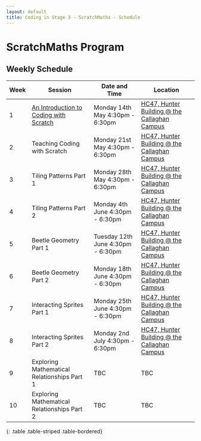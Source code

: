 ```yaml
---
layout: default
title: Coding in Stage 3 - ScratchMaths - Schedule
---
```


# ScratchMaths Program

## Weekly Schedule

Week   |  Session                                            |  Date and Time                      |  Location
-------|-----------------------------------------------------|-------------------------------------|-----------------------------------------------------------------------------------------------------------
1      |  [An Introduction to Coding with Scratch](week-1/)  |  Monday 14th May 4:30pm - 6:30pm    |  [HC47, Hunter Building @ the Callaghan Campus](https://studentvip.com.au/newcastle/newcastle/maps/103159)
2      |  Teaching Coding with Scratch                       |  Monday 21st May 4:30pm - 6:30pm    |  [HC47, Hunter Building @ the Callaghan Campus](https://studentvip.com.au/newcastle/newcastle/maps/103159)
3      |  Tiling Patterns Part 1                             |  Monday 28th May 4:30pm - 6:30pm    |  [HC47, Hunter Building @ the Callaghan Campus](https://studentvip.com.au/newcastle/newcastle/maps/103159)
4      |  Tiling Patterns Part 2                             |  Monday 4th June 4:30pm - 6:30pm    |  [HC47, Hunter Building @ the Callaghan Campus](https://studentvip.com.au/newcastle/newcastle/maps/103159)
5      |  Beetle Geometry Part 1                             |  Tuesday 12th June 4:30pm - 6:30pm  |  [HC47, Hunter Building @ the Callaghan Campus](https://studentvip.com.au/newcastle/newcastle/maps/103159)
6      |  Beetle Geometry Part 2                             |  Monday 18th June 4:30pm - 6:30pm   |  [HC47, Hunter Building @ the Callaghan Campus](https://studentvip.com.au/newcastle/newcastle/maps/103159)
7      |  Interacting Sprites Part 1                         |  Monday 25th June 4:30pm - 6:30pm   |  [HC47, Hunter Building @ the Callaghan Campus](https://studentvip.com.au/newcastle/newcastle/maps/103159)
8      |  Interacting Sprites Part 2                         |  Monday 2nd July 4:30pm - 6:30pm    |  [HC47, Hunter Building @ the Callaghan Campus](https://studentvip.com.au/newcastle/newcastle/maps/103159)
9      |  Exploring Mathematical Relationships Part 1        |  TBC                                |  TBC
10     |  Exploring Mathematical Relationships Part 2        |  TBC                                |  TBC
{: .table .table-striped .table-bordered}
